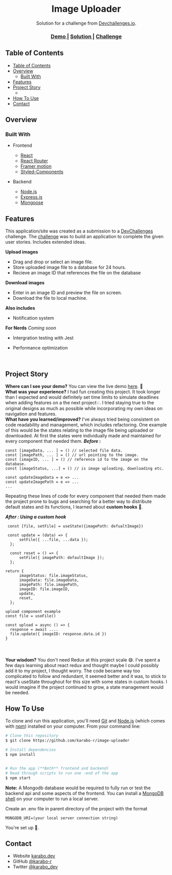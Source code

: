 <h1 align="center">Image Uploader</h1>

<div align="center">
   Solution for a challenge from  <a href="http://devchallenges.io" target="_blank">Devchallenges.io</a>.
</div>

<div align="center">
  <h3>
    <a href="https://image-uploader-vabs.onrender.com/">
      Demo
    </a>
    <span> | </span>
    <a href="https://github.com/karabo-r/image-uploader">
      Solution
    </a>
    <span> | </span>
    <a href="https://devchallenges.io/challenges/O2iGT9yBd6xZBrOcVirx">
      Challenge
    </a>
  </h3>
</div>

<!-- TABLE OF CONTENTS -->

## Table of Contents

- [Table of Contents](#table-of-contents)
- [Overview](#overview)
  - [Built With](#built-with)
- [Features](#features)
- [Project Story](#project-story)
    - [](#)
- [How To Use](#how-to-use)
- [Contact](#contact)

<!-- OVERVIEW -->

## Overview

### Built With

- Frontend
  - [React](https://reactjs.org/)
  - [React Router]()
  - [Framer motion]()
  - [Styled-Components]()

- Backend
  - [Node.js]()
  - [Express.js]()
  - [Mongoose]()

## Features

This application/site was created as a submission to a [DevChallenges](https://devchallenges.io/challenges) challenge. The [challenge](https://devchallenges.io/challenges/O2iGT9yBd6xZBrOcVirx) was to build an application to complete the given user stories. Includes extended ideas.

**Upload images**

- Drag and drop or select an image file.
- Store uploaded image file to a database for 24 hours.
- Recieve an image ID that references the file on the database
  
**Download images**

- Enter in an image ID and preview the file on screen.
- Download the file to local machine.

**Also includes**

- Notification system

**For Nerds**  _Coming soon_

- Intergration testing with Jest
- Performance optimization 

  <br>

## Project Story

 **Where can I see your demo?**
 You can view the live demo [here](https://image-uploader-vabs.onrender.com/). 🙂
 <br>
 **What was your experience?**
I had fun creating this project. It took longer than I expected and would definitely set time limits to simulate deadlines when adding features on a the next project💡. I tried staying true to the original designs as much as possible while incorporating my own ideas on navigation and features.
  <br>
**What have you learned/improved?**
 I've always tried being consistent on code readability and management, which includes refactoring. One example of this would be the states relating to the image file being uploaded or downloaded. At first the states were individually made and maintained for every component that needed them.
  **_Before_ :**

  ```
  const [imageData, ... ] = () // selected file data.
  const [imagePath, ... ] = () // url pointing to the image.
  const [imageID, ... ] = () // reference id to the image on the database.
  const [imageStatus, ...] = () // is image uploading, downloading etc.

  const updateImageData = e => ...
  const updateImagePath = e => ...
  ...
   ```
Repeating these lines of code for every component that needed them made the project prone to bugs and searching for a better way to distribute default states and its functions, I learned about **custom hooks** 🎊.

  **_After : Using a custom hook_**

  ```
   const [file, setFile] = useState({imagePath: defualtImage})
   
   const update = (data) => {
		setFile({ ...file, ...data });
	};

	const reset = () => {
		setFile({ imagePath: defaultImage });
	};

  return {
		imageStatus: file.imageStatus,
		imageData: file.imageData,
		imagePath: file.imagePath,
		imageID: file.imageID,
		update,
		reset,
	};
   ```
  
  <!-- The custom hook (useFile) greatly improved code management and some of it's logic while reducing repeated lines. Any component that require file states can initilize the hook. And now when working on new features that require new file states, they'll be added to the hook. I've always thought of customs hooks to be confusing and scary but I'm glad I finally learned about them. -->

  ```
  upload component example
  const file = useFile()

  const upload = async () => {
    response = await ....
    file.update({ imageID: response.data.id })
  }
  ```

  #### 

  <br>

  

**Your wisdom?**
You don't need Redux at this project scale 😅. I've spent a few days learning about react redux and thought maybe I could possibly add it to my project, I thought worry. The code became way too complicated to follow and redundant, it seemed better and it was, to stick to react's useState throughout for this size with some states in custom hooks. I would imagine if the project continued to grow, a state management would be needed.
  

## How To Use

To clone and run this application, you'll need [Git](https://git-scm.com) and [Node.js](https://nodejs.org/en/download/) (which comes with [npm](http://npmjs.com)) installed on your computer. From your command line:

```bash
# Clone this repository
$ git clone https://github.com/karabo-r/image-uploader

# Install dependencies
$ npm install


# Run the app (**Both** frontend and backend)
# Read through scripts to run one -end of the app 
$ npm start

```

**Note:** A Mongodb database would be required to fully run or test the backend api and some aspects of the frontend. You can install a [MongoDB shell](https://www.mongodb.com/docs/v4.4/mongo/) on your computer to run a local server. 

Create an .env file in parent directory of the project with the format
```
MONGODB_URI=(your local server connection string)
``` 
You're set up 🎊.

## Contact

- Website [karabo.dev](https://karabo.dev)
- GitHub [@karabo-r](https://{github.com/your-usermame})
- Twitter [@karabo_dev](https://{twitter.com/your-username})
